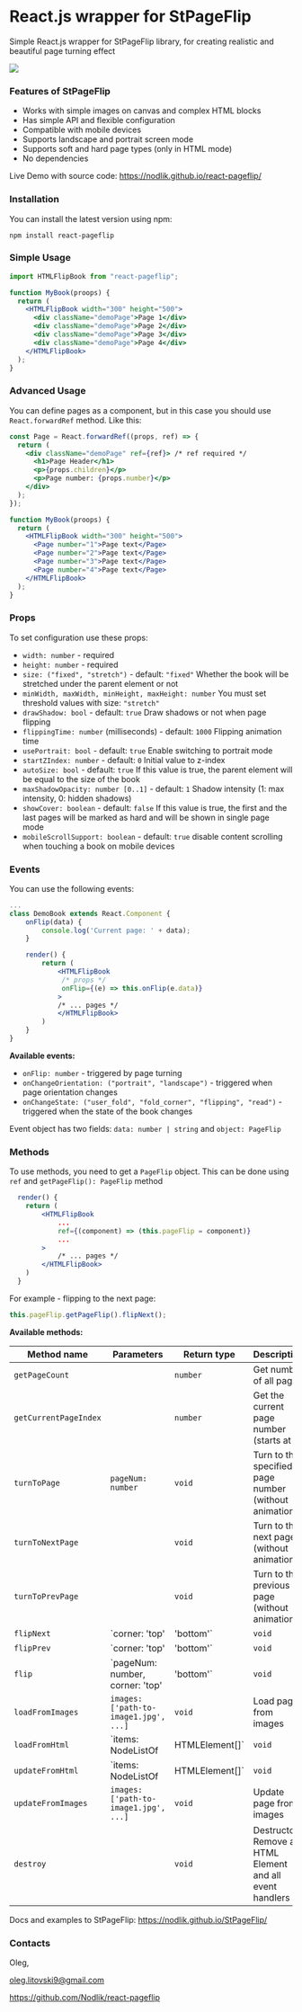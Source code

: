 # React.js wrapper for StPageFlip
Simple React.js wrapper for StPageFlip library, for creating realistic and beautiful page turning effect

![](video.gif)

### Features of StPageFlip
* Works with simple images on canvas and complex HTML blocks
* Has simple API and flexible configuration
* Compatible with mobile devices
* Supports landscape and portrait screen mode
* Supports soft and hard page types (only in HTML mode) 
* No dependencies

Live Demo with source code: https://nodlik.github.io/react-pageflip/

### Installation
You can install the latest version using npm:

```npm install react-pageflip```

### Simple Usage

```jsx
import HTMLFlipBook from "react-pageflip";

function MyBook(proops) {
  return (
    <HTMLFlipBook width="300" height="500">
      <div className="demoPage">Page 1</div>
      <div className="demoPage">Page 2</div>
      <div className="demoPage">Page 3</div>
      <div className="demoPage">Page 4</div>
    </HTMLFlipBook>
  );
}
```

### Advanced Usage

You can define pages as a component, but in this case you should use ```React.forwardRef``` method. Like this:
```jsx
const Page = React.forwardRef((props, ref) => {
  return (
    <div className="demoPage" ref={ref}> /* ref required */
      <h1>Page Header</h1>
      <p>{props.children}</p>
      <p>Page number: {props.number}</p>
    </div>
  );
});

function MyBook(proops) {
  return (
    <HTMLFlipBook width="300" height="500">
      <Page number="1">Page text</Page>
      <Page number="2">Page text</Page>
      <Page number="3">Page text</Page>
      <Page number="4">Page text</Page>
    </HTMLFlipBook>
  );
}
```

### Props

To set configuration use these props:

* ```width: number``` - required
* ```height: number``` - required
* ```size: ("fixed", "stretch")``` - default: ```"fixed"``` Whether the book will be stretched under the parent element or not
* ```minWidth, maxWidth, minHeight, maxHeight: number``` You must set threshold values ​​with size: ```"stretch"```
* ```drawShadow: bool``` - default: ```true``` Draw shadows or not when page flipping
* ```flippingTime: number``` (milliseconds) - default: ```1000``` Flipping animation time
* ```usePortrait: bool``` - default: ```true``` Enable switching to portrait mode
* ```startZIndex: number``` - default: ```0``` Initial value to z-index
* ```autoSize: bool``` - default: ```true``` If this value is true, the parent element will be equal to the size of the book
* ```maxShadowOpacity: number [0..1]``` - default: ```1``` Shadow intensity (1: max intensity, 0: hidden shadows)
* ```showCover: boolean``` - default: ```false``` If this value is true, the first and the last pages will be marked as hard and will be shown in single page mode 
* ```mobileScrollSupport: boolean``` - default: ```true``` disable content scrolling when touching a book on mobile devices
### Events
You can use the following events:
```jsx
...
class DemoBook extends React.Component {
    onFlip(data) {
        console.log('Current page: ' + data);
    }

    render() {
        return (
            <HTMLFlipBook
             /* props */
             onFlip={(e) => this.onFlip(e.data)}
            >
            /* ... pages */
            </HTMLFlipBook>
        )
    }
}
```
**Available events:**
* ```onFlip: number``` - triggered by page turning
* ```onChangeOrientation: ("portrait", "landscape")``` - triggered when page orientation changes
* ```onChangeState: ("user_fold", "fold_corner", "flipping", "read")``` - triggered when the state of the book changes

Event object has two fields: ```data: number | string``` and ```object: PageFlip```

### Methods

To use methods, you need to get a ```PageFlip``` object. This can be done using ```ref``` and ```getPageFlip(): PageFlip``` method
```jsx
  render() {
    return (
        <HTMLFlipBook
            ...
            ref={(component) => (this.pageFlip = component)}
            ...
        >
            /* ... pages */
        </HTMLFlipBook>
    )
  }
```
For example - flipping to the next page:
```js
this.pageFlip.getPageFlip().flipNext();
```
**Available methods:**

| Method name | Parameters | Return type | Description|
| ----------- | ---------- | ----------- | ---------- |
| `getPageCount` | ` ` | `number` | Get number of all pages |
| `getCurrentPageIndex` | ` ` | `number` | Get the current page number (starts at 0) |
| `turnToPage` | `pageNum: number` | `void` | Turn to the specified page number (without animation)
| `turnToNextPage` | ` ` | `void` | Turn to the next page (without animation)
| `turnToPrevPage` | ` ` | `void` | Turn to the previous page (without animation)
| `flipNext` | `corner: 'top' | 'bottom'` | `void` | Turn to the next page (with animation)
| `flipPrev` | `corner: 'top' | 'bottom'` | `void`  | Turn to the previous page (with animation)
| `flip` | `pageNum: number, corner: 'top' | 'bottom'` | `void` | Turn to the specified page (with animation)
| `loadFromImages` | `images: ['path-to-image1.jpg', ...]` | `void` | Load page from images
| `loadFromHtml` | `items: NodeListOf | HTMLElement[]` | `void` | Load page from html elements
| `updateFromHtml` | `items: NodeListOf | HTMLElement[]` | `void` | Update page from html elements
| `updateFromImages` | `images: ['path-to-image1.jpg', ...]` | `void` | Update page from images
| `destroy` | ` ` | `void` | Destructor. Remove an HTML Element and all event handlers


Docs and examples to StPageFlip: https://nodlik.github.io/StPageFlip/
### Contacts
Oleg,

<oleg.litovski9@gmail.com>

https://github.com/Nodlik/react-pageflip
